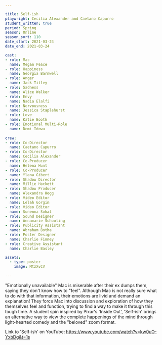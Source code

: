 ```yaml
---

title: Self-ish
playwright: Cecilia Alexander and Caetano Capurro
student_written: true
period: Spring
season: Online
season_sort: 110
date_start: 2021-03-24
date_end: 2021-03-24

cast:
- role: Mac
  name: Megan Peace
- role: Happiness
  name: Georgia Barnwell
- role: Anger
  name: Jack Titley
- role: Sadness 
  name: Alice Walker
- role: Envy 
  name: Nadia Elalfi
- role: Nervousness
  name: Jessica Staplehurst
- role: Love
  name: Katie Booth
- role: Emotional Multi-Role
  name: Demi Idowu
  
crew: 
- role: Co-Director
  name: Caetano Capurro
- role: Co-Director 
  name: Cecilia Alexander
- role: Co-Producer
  name: Helena Hunt
- role: Co-Producer
  name: Ylana Gibert
- role: Shadow Director
  name: Millie Hackett
- role: Shadow Producer
  name: Alexandra Hogg
- role: Video Editor
  name: Lelah Gorgin
- role: Video Editor 
  name: Sunenna Sohal
- role: Sound Designer
  name: Annamarie Schooling
- role: Publicity Assistant 
  name: Abraham Botha
- role: Poster Designer
  name: Charlie Finney
- role: Creative Assistant
  name: Charlie Basley

assets:
  - type: poster
    image: MtzXvCV
    
---
```

"Emotionally unavailable" Mac is miserable after their ex dumps them, saying they don't know how to "feel". Although Mac is not really sure what to do with that information, their emotions are livid and demand an explanation! They force Mac into discussion and exploration of how they themselves feel and function, trying to find a way to make it through this tough time. A student spin inspired by Pixar's 'Inside Out', 'Self-ish' brings an alternative way to view the complete happenings of the mind through light-hearted comedy and the "beloved" zoom format.

Link to 'Self-ish' on YouTube: https://www.youtube.com/watch?v=kw0uO-YxbDg&t=1s
